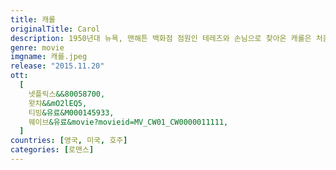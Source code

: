 ```yaml
---
title: 캐롤
originalTitle: Carol
description: 1950년대 뉴욕, 맨해튼 백화점 점원인 테레즈와 손님으로 찾아온 캐롤은 처음 만난 순간부터 거부할 수 없는 강한 끌림을 느낀다. 하나뿐인 딸을 두고 이혼 소송 중인 캐롤과 헌신적인 남자친구가 있지만 확신이 없던 테레즈, 각자의 상황을 잊을 만큼 통제할 수 없이 서로에게 빠져드는 감정의 혼란 속에서 둘은 확신하게 된다. 인생의 마지막에, 그리고 처음으로 찾아온 진짜 사랑임을…
genre: movie
imgname: 캐롤.jpeg
release: "2015.11.20"
ott:
  [
    넷플릭스&&80058700,
    왓챠&&mO2lEQ5,
    티빙&유료&M000145933,
    웨이브&유료&movie?movieid=MV_CW01_CW0000011111,
  ]
countries: [영국, 미국, 호주]
categories: [로맨스]
---
```

